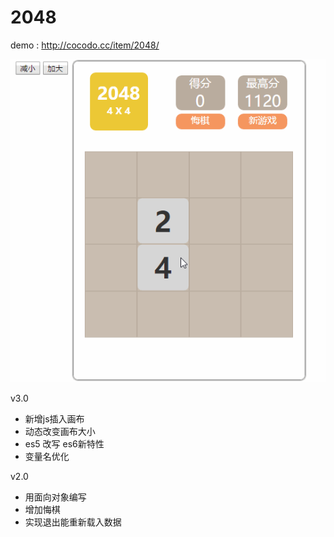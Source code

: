 # 2048


demo : http://cocodo.cc/item/2048/

![](https://github.com/johenrre/2048/blob/master/2048demo.gif)  

v3.0
- 新增js插入画布
- 动态改变画布大小
- es5 改写 es6新特性
- 变量名优化

v2.0 
- 用面向对象编写  
- 增加悔棋
- 实现退出能重新载入数据
